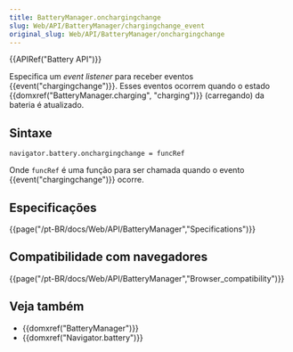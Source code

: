 ```yaml
---
title: BatteryManager.onchargingchange
slug: Web/API/BatteryManager/chargingchange_event
original_slug: Web/API/BatteryManager/onchargingchange
---
```

{{APIRef("Battery API")}}

Especifica um _event listener_ para receber eventos {{event("chargingchange")}}. Esses eventos ocorrem quando o estado {{domxref("BatteryManager.charging", "charging")}} (carregando) da bateria é atualizado.

## Sintaxe

```
navigator.battery.onchargingchange = funcRef
```

Onde `funcRef` é uma função para ser chamada quando o evento {{event("chargingchange")}} ocorre.

## Especificações

{{page("/pt-BR/docs/Web/API/BatteryManager","Specifications")}}

## Compatibilidade com navegadores

{{page("/pt-BR/docs/Web/API/BatteryManager","Browser_compatibility")}}

## Veja também

- {{domxref("BatteryManager")}}
- {{domxref("Navigator.battery")}}
